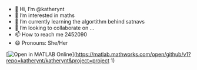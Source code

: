 - 👋 Hi, I’m @katherynt
- 👀 I’m interested in maths
- 🌱 I’m currently learning the algortithm behind satnavs
- 💞️ I’m looking to collaborate on ...
- 📫 How to reach me 2452090
- 😄 Pronouns: She/Her

<!---
katherynt/katherynt is a ✨ special ✨ repository because its `README.md` (this file) appears on your GitHub profile.
You can click the Preview link to take a look at your changes.
--->


[![Open in MATLAB Online](https://www.mathworks.com/images/responsive/global/open-in-matlab-online.svg)](https://matlab.mathworks.com/open/github/v1?repo=katherynt/katherynt&project=project 1)
